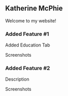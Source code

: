 ## Katherine McPhie

Welcome to my website!

### Added Feature #1

Added Education Tab

Screenshots

### Added Feature #2

Description

Screenshots

